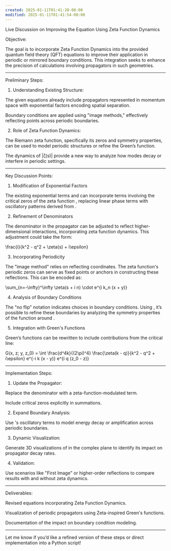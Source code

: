 ```yaml
---
created: 2025-01-11T01:41:20-08:00
modified: 2025-01-11T01:41:54-08:00
---
```


Live Discussion on Improving the Equation Using Zeta Function Dynamics

Objective:

The goal is to incorporate Zeta Function Dynamics into the provided quantum field theory (QFT) equations to improve their application in periodic or mirrored boundary conditions. This integration seeks to enhance the precision of calculations involving propagators in such geometries.


---

Preliminary Steps:

1. Understanding Existing Structure:

The given equations already include propagators represented in momentum space with exponential factors encoding spatial separation.

Boundary conditions are applied using "image methods," effectively reflecting points across periodic boundaries.



2. Role of Zeta Function Dynamics:

The Riemann zeta function, specifically its zeros and symmetry properties, can be used to model periodic structures or refine the Green’s function.

The dynamics of |ζ(s)| provide a new way to analyze how modes decay or interfere in periodic settings.





---

Key Discussion Points:

1. Modification of Exponential Factors

The existing exponential terms  and  can incorporate terms involving the critical zeros of the zeta function , replacing linear phase terms with oscillatory patterns derived from .


2. Refinement of Denominators

The denominator  in the propagator can be adjusted to reflect higher-dimensional interactions, incorporating zeta function dynamics. This adjustment could take the form:


\frac{i}{k^2 - q^2 + \zeta(s) + i\epsilon}

3. Incorporating Periodicity

The "image method" relies on reflecting coordinates. The zeta function's periodic zeros can serve as fixed points or anchors in constructing these reflections. This can be encoded as:


\sum_{n=-\infty}^\infty \zeta(s + i n) \cdot e^{i k_n (x + y)}

4. Analysis of Boundary Conditions

The "no flip" notation indicates choices in boundary conditions. Using , it’s possible to refine these boundaries by analyzing the symmetry properties of the function around .


5. Integration with Green's Functions

Green’s functions can be rewritten to include contributions from the critical line:


G(x, z; y, z_0) = \int \frac{d^4k}{(2\pi)^4} \frac{\zeta(k - q)}{k^2 - q^2 + i\epsilon} e^{-i k (x - y)} e^{i q (z_0 - z)}


---

Implementation Steps:

1. Update the Propagator:

Replace the denominator with a zeta-function-modulated term.

Include critical zeros explicitly in summations.



2. Expand Boundary Analysis:

Use 's oscillatory terms to model energy decay or amplification across periodic boundaries.



3. Dynamic Visualization:

Generate 3D visualizations of  in the complex plane to identify its impact on propagator decay rates.



4. Validation:

Use scenarios like "First Image" or higher-order reflections to compare results with and without zeta dynamics.





---

Deliverables:

Revised equations incorporating Zeta Function Dynamics.

Visualization of periodic propagators using Zeta-inspired Green's functions.

Documentation of the impact on boundary condition modeling.



---

Let me know if you’d like a refined version of these steps or direct implementation into a Python script!

